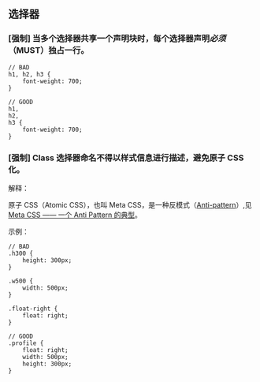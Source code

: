 ## 选择器

### [强制] 当多个选择器共享一个声明块时，每个选择器声明*必须*（MUST）独占一行。

```less
// BAD
h1, h2, h3 {
    font-weight: 700;
}

// GOOD
h1,
h2,
h3 {
    font-weight: 700;
}
```

### [强制] Class 选择器命名不得以样式信息进行描述，避免原子 CSS 化。

解释：

原子 CSS（Atomic CSS），也叫 Meta CSS，是一种反模式（[Anti-pattern](https://en.wikipedia.org/wiki/Anti-pattern)）,见 [Meta CSS —— 一个 Anti Pattern 的典型](https://www.iteye.com/blog/hax-497338)。

示例：

```less
// BAD
.h300 {
    height: 300px;
}

.w500 {
    width: 500px;
}

.float-right {
    float: right;
}

// GOOD
.profile {
    float: right;
    width: 500px;
    height: 300px;
}
```
